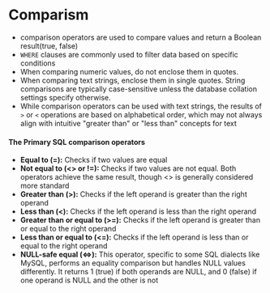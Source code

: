# Comparism
- comparison operators are used to compare values and return a Boolean result(true, false)
- `WHERE` clauses are commonly used to filter data based on specific conditions
- When comparing numeric values, do not enclose them in quotes.
- When comparing text strings, enclose them in single quotes. String comparisons are typically case-sensitive unless the database collation settings specify otherwise.
- While comparison operators can be used with text strings, the results of `>` or `<` operations are based on alphabetical order, which may not always align with intuitive "greater than" or "less than" concepts for text

#### The Primary SQL comparison operators
- **Equal to (=):** Checks if two values are equal
- **Not equal to (<> or !=):** Checks if two values are not equal. Both operators achieve the same result, though <> is generally considered more standard
- **Greater than (>):** Checks if the left operand is greater than the right operand
- **Less than (<):** Checks if the left operand is less than the right operand
- **Greater than or equal to (>=):** Checks if the left operand is greater than or equal to the right operand
- **Less than or equal to (<=):** Checks if the left operand is less than or equal to the right operand
- **NULL-safe equal (<=>):** This operator, specific to some SQL dialects like MySQL, performs an equality comparison but handles NULL values differently. It returns 1 (true) if both operands are NULL, and 0 (false) if one operand is NULL and the other is not